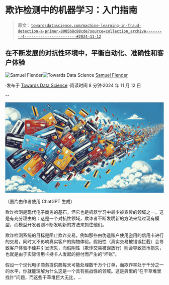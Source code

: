 # 欺诈检测中的机器学习：入门指南

> 原文：[`towardsdatascience.com/machine-learning-in-fraud-detection-a-primer-8005b8c88cde?source=collection_archive---------4-----------------------#2024-11-12`](https://towardsdatascience.com/machine-learning-in-fraud-detection-a-primer-8005b8c88cde?source=collection_archive---------4-----------------------#2024-11-12)

## 在不断发展的对抗性环境中，平衡自动化、准确性和客户体验

[](https://medium.com/@samuel.flender?source=post_page---byline--8005b8c88cde--------------------------------)![Samuel Flender](https://medium.com/@samuel.flender?source=post_page---byline--8005b8c88cde--------------------------------)[](https://towardsdatascience.com/?source=post_page---byline--8005b8c88cde--------------------------------)![Towards Data Science](https://towardsdatascience.com/?source=post_page---byline--8005b8c88cde--------------------------------) [Samuel Flender](https://medium.com/@samuel.flender?source=post_page---byline--8005b8c88cde--------------------------------)

·发布于 [Towards Data Science](https://towardsdatascience.com/?source=post_page---byline--8005b8c88cde--------------------------------) ·阅读时间 8 分钟·2024 年 11 月 12 日

--

![](img/ef3f10edbebe3eded35d2dad5b98bddd.png)

（图片由作者使用 ChatGPT 生成）

欺诈检测是现代电子商务的基石，但它也是机器学习中最少被宣传的领域之一。这是有充分理由的：这是一个对抗性领域，欺诈者不断发明新的方法来绕过现有模型，而模型开发者则不断发明新的方法来抓住他们。

欺诈检测系统的目标是阻止欺诈交易，例如那些由伪造账户使用盗用的信用卡进行的交易，同时又不影响真实客户的购物体验。假阳性（真实交易被错误拦截）会导致客户体验不佳并引发流失，而假阴性（欺诈交易被误放行）则会导致货币损失，也就是由于实际信用卡持卡人发起的拒付而产生的“坏账”。

假设一个现代电子商务提供商每天可能处理数千万个订单，而欺诈率处于千分之一的水平，你就能理解为什么这是一个具有挑战性的领域。这是典型的“在干草堆里找针”问题，而这些干草堆巨大无比，…
